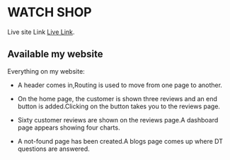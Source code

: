 # WATCH SHOP

Live site Link [Live Link](https://github.com/facebook/create-react-app).

## Available my website

Everything on my website:

* A header comes in,Routing is used to move from one page to another.

* On the home page, the customer is shown three reviews and an end button is added.Clicking on the button takes you to the reviews page.

* Sixty customer reviews are shown on the reviews page.A dashboard page appears showing four charts.

* A not-found page has been created.A blogs page comes up where DT questions are answered.

